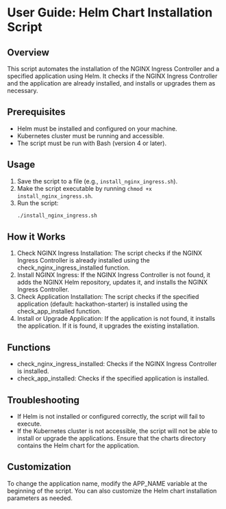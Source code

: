 # User Guide: Helm Chart Installation Script

## Overview

This script automates the installation of the NGINX Ingress Controller and a specified application using Helm. It checks if the NGINX Ingress Controller and the application are already installed, and installs or upgrades them as necessary.

## Prerequisites

- Helm must be installed and configured on your machine.
- Kubernetes cluster must be running and accessible.
- The script must be run with Bash (version 4 or later).

## Usage

1. Save the script to a file (e.g., `install_nginx_ingress.sh`).
2. Make the script executable by running `chmod +x install_nginx_ingress.sh`.
3. Run the script:
   ```bash
   ./install_nginx_ingress.sh
   ```

## How it Works

1. Check NGINX Ingress Installation: The script checks if the NGINX Ingress Controller is already installed using the check_nginx_ingress_installed function.
2. Install NGINX Ingress: If the NGINX Ingress Controller is not found, it adds the NGINX Helm repository, updates it, and installs the NGINX Ingress Controller.
3. Check Application Installation: The script checks if the specified application (default: hackathon-starter) is installed using the check_app_installed function.
4. Install or Upgrade Application: If the application is not found, it installs the application. If it is found, it upgrades the existing installation.

## Functions

- check_nginx_ingress_installed: Checks if the NGINX Ingress Controller is installed.
- check_app_installed: Checks if the specified application is installed.

## Troubleshooting

- If Helm is not installed or configured correctly, the script will fail to execute.
- If the Kubernetes cluster is not accessible, the script will not be able to install or upgrade the applications.
Ensure that the charts directory contains the Helm chart for the application.

## Customization

To change the application name, modify the APP_NAME variable at the beginning of the script.
You can also customize the Helm chart installation parameters as needed.
